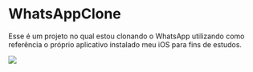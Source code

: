 # WhatsAppClone

Esse é um projeto no qual estou clonando o WhatsApp utilizando como referência o próprio aplicativo instalado meu iOS para fins de estudos.

<img src='https://i.ibb.co/ZmpXcqK/Whats-App-Clone-Preview.png'/>


